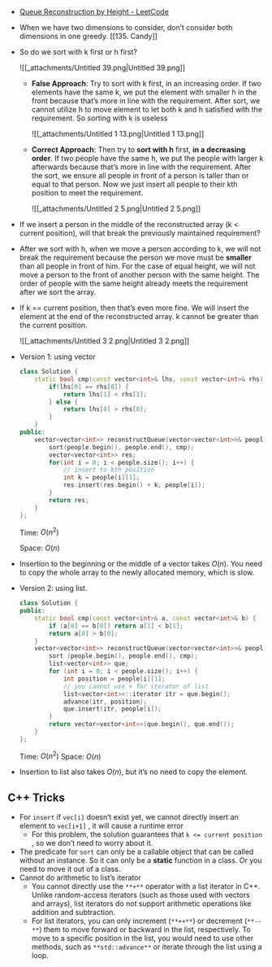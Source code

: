 - [Queue Reconstruction by Height - LeetCode](https://leetcode.com/problems/queue-reconstruction-by-height/description/)
- When we have two dimensions to consider, don’t consider both dimensions in one greedy. [[135. Candy]]
- So do we sort with k first or h first?
    
    ![[_attachments/Untitled 39.png|Untitled 39.png]]
    
    - **False Approach**: Try to sort with k first, in an increasing order. If two elements have the same k, we put the element with smaller h in the front because that’s more in line with the requirement. After sort, we cannot utilize h to move element to let both k and h satisfied with the requirement. So sorting with k is useless
        
        ![[_attachments/Untitled 1 13.png|Untitled 1 13.png]]
        
    - **Correct Approach**: Then try to **sort with h** first, **in a decreasing order**. If two people have the same h, we put the people with larger k afterwards because that’s more in line with the requirement. After the sort, we ensure all people in front of a person is taller than or equal to that person. Now we just insert all people to their kth position to meet the requirement.
        
        ![[_attachments/Untitled 2 5.png|Untitled 2 5.png]]
        
- If we insert a person in the middle of the reconstructed array (k < current position), will that break the previously maintained requirement?
- After we sort with h, when we move a person according to k, we will not break the requirement because the person we move must be **smaller** than all people in front of him. For the case of equal height, we will not move a person to the front of another person with the same height. The order of people with the same height already meets the requirement after we sort the array.
- If k == current position, then that’s even more fine. We will insert the element at the end of the reconstructed array. k cannot be greater than the current position.
    
    ![[_attachments/Untitled 3 2.png|Untitled 3 2.png]]
    
- Version 1: using vector
    
    ```C++
    class Solution {
        static bool cmp(const vector<int>& lhs, const vector<int>& rhs) {
            if(lhs[0] == rhs[0]) {
                return lhs[1] < rhs[1];
            } else {
                return lhs[0] > rhs[0];
            }
        }
    public:
        vector<vector<int>> reconstructQueue(vector<vector<int>>& people) {
            sort(people.begin(), people.end(), cmp);
            vector<vector<int>> res;
            for(int i = 0; i < people.size(); i++) {
                // insert to kth position
                int k = people[i][1];
                res.insert(res.begin() + k, people[i]);
            }
            return res;
        }
    };
    ```
    
    Time: $O(n^2)$﻿
    
    Space: $O(n)$﻿
    
- Insertion to the beginning or the middle of a vector takes $O(n)$﻿. You need to copy the whole array to the newly allocated memory, which is slow.
- Version 2: using list.
    
    ```C++
    class Solution {
    public:
        static bool cmp(const vector<int>& a, const vector<int>& b) {
            if (a[0] == b[0]) return a[1] < b[1];
            return a[0] > b[0];
        }
        vector<vector<int>> reconstructQueue(vector<vector<int>>& people) {
            sort (people.begin(), people.end(), cmp);
            list<vector<int>> que;
            for (int i = 0; i < people.size(); i++) {
                int position = people[i][1];
                // you cannot use + for iterator of list
                list<vector<int>>::iterator itr = que.begin();
                advance(itr, position);
                que.insert(itr, people[i]);
            }
            return vector<vector<int>>(que.begin(), que.end());
        }
    };
    ```
    
    Time: $O(n^2)$﻿ Space: $O(n)$﻿
    
- Insertion to list also takes $O(n)$﻿, but it’s no need to copy the element.

## C++ Tricks

- For `insert` if `vec[i]` doesn’t exist yet, we cannot directly insert an element to `vec[i+1]` , it will cause a runtime error
    - For this problem, the solution guarantees that `k <= current position` , so we don’t need to worry about it.
- The predicate for `sort` can only be a callable object that can be called without an instance. So it can only be a **static** function in a class. Or you need to move it out of a class.
- Cannot do arithmetic to list’s iterator
    - You cannot directly use the `**+**` operator with a list iterator in C++. Unlike random-access iterators (such as those used with vectors and arrays), list iterators do not support arithmetic operations like addition and subtraction.
    - For list iterators, you can only increment (`**++**`) or decrement (`**--**`) them to move forward or backward in the list, respectively. To move to a specific position in the list, you would need to use other methods, such as `**std::advance**` or iterate through the list using a loop.